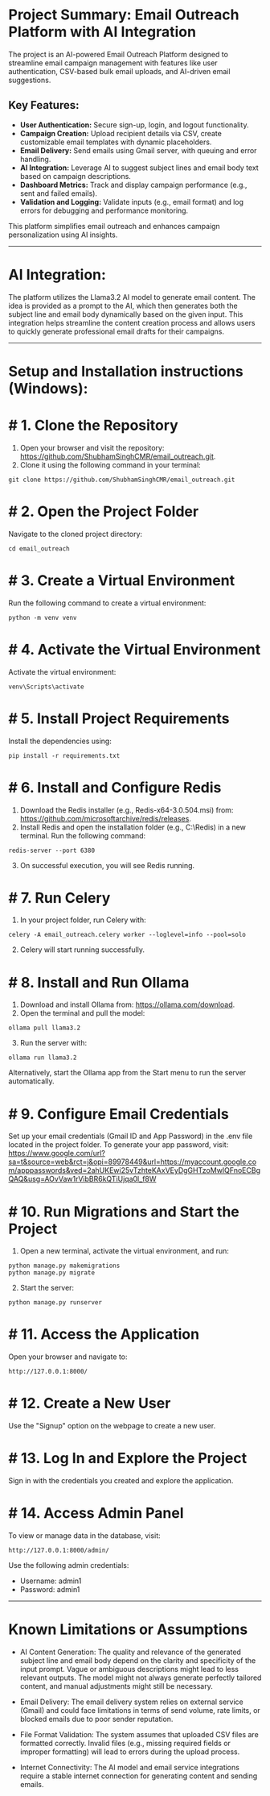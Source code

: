 # Project Summary: Email Outreach Platform with AI Integration
The project is an AI-powered Email Outreach Platform designed to streamline email campaign management with features like user authentication, CSV-based bulk email uploads, and AI-driven email suggestions.

## Key Features:
- **User Authentication:** Secure sign-up, login, and logout functionality.
- **Campaign Creation:** Upload recipient details via CSV, create customizable email templates with dynamic placeholders.
- **Email Delivery:** Send emails using Gmail server, with queuing and error handling.
- **AI Integration:** Leverage AI to suggest subject lines and email body text based on campaign descriptions.
- **Dashboard Metrics:** Track and display campaign performance (e.g., sent and failed emails).
- **Validation and Logging:** Validate inputs (e.g., email format) and log errors for debugging and performance monitoring.

This platform simplifies email outreach and enhances campaign personalization using AI insights.

---

# AI Integration:
The platform utilizes the Llama3.2 AI model to generate email content. The idea is provided as a prompt to the AI, which then generates both the subject line and email body dynamically based on the given input. This integration helps streamline the content creation process and allows users to quickly generate professional email drafts for their campaigns.

---

# Setup and Installation instructions (Windows): 

# # 1.	Clone the Repository
1. Open your browser and visit the repository: https://github.com/ShubhamSinghCMR/email_outreach.git.
2. Clone it using the following command in your terminal:
```
git clone https://github.com/ShubhamSinghCMR/email_outreach.git
```

# # 2.	Open the Project Folder
Navigate to the cloned project directory:
```
cd email_outreach
```

# # 3.	Create a Virtual Environment
Run the following command to create a virtual environment:
```
python -m venv venv
```

# # 4.	Activate the Virtual Environment
Activate the virtual environment:
```
venv\Scripts\activate
```

# # 5.	Install Project Requirements
Install the dependencies using:
```
pip install -r requirements.txt
```

# # 6.	Install and Configure Redis
1. Download the Redis installer (e.g., Redis-x64-3.0.504.msi) from: https://github.com/microsoftarchive/redis/releases.
2. Install Redis and open the installation folder (e.g., C:\Redis) in a new terminal. Run the following command:
```
redis-server --port 6380
```
3. On successful execution, you will see Redis running.

# # 7.	Run Celery
1. In your project folder, run Celery with:
```
celery -A email_outreach.celery worker --loglevel=info --pool=solo
```
2. Celery will start running successfully.

# # 8.	Install and Run Ollama
1. Download and install Ollama from: https://ollama.com/download.
2. Open the terminal and pull the model:
```
ollama pull llama3.2
```
3. Run the server with:
```
ollama run llama3.2
```
Alternatively, start the Ollama app from the Start menu to run the server automatically.

# # 9.	Configure Email Credentials
Set up your email credentials (Gmail ID and App Password) in the .env file located in the project folder.
To generate your app password, visit: https://www.google.com/url?sa=t&source=web&rct=j&opi=89978449&url=https://myaccount.google.com/apppasswords&ved=2ahUKEwi25vTzhteKAxVEyDgGHTzoMwIQFnoECBgQAQ&usg=AOvVaw1rVibBR6kQTiUjqa0l_f8W

# # 10.	Run Migrations and Start the Project
1. Open a new terminal, activate the virtual environment, and run:
```
python manage.py makemigrations
python manage.py migrate
```
2. Start the server:
```
python manage.py runserver
```

# # 11.	Access the Application
Open your browser and navigate to:
```
http://127.0.0.1:8000/
```

# # 12.	Create a New User
Use the "Signup" option on the webpage to create a new user.

# # 13.	Log In and Explore the Project
Sign in with the credentials you created and explore the application.

# # 14.	Access Admin Panel
To view or manage data in the database, visit:
```
http://127.0.0.1:8000/admin/
```
Use the following admin credentials:
- Username: admin1
- Password: admin1
---

# Known Limitations or Assumptions
- AI Content Generation:
The quality and relevance of the generated subject line and email body depend on the clarity and specificity of the input prompt. Vague or ambiguous descriptions might lead to less relevant outputs. The model might not always generate perfectly tailored content, and manual adjustments might still be necessary.

- Email Delivery: 
The email delivery system relies on external service (Gmail) and could face limitations in terms of send volume, rate limits, or blocked emails due to poor sender reputation.

- File Format Validation:
The system assumes that uploaded CSV files are formatted correctly. Invalid files (e.g., missing required fields or improper formatting) will lead to errors during the upload process.

- Internet Connectivity:
The AI model and email service integrations require a stable internet connection for generating content and sending emails.
